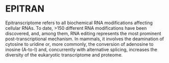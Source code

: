 # EPITRAN
Epitranscriptome refers to all biochemical RNA modifications affecting cellular RNAs. To date, >150 different RNA modifications have been discovered, and,
among them, RNA editing represents the most prominent post-transcriptional mechanism. In mammals, it involves the deamination of cytosine to uridine or, more commonly, the conversion of adenosine to inosine (A-to-I) and, concurrently with alternative splicing, increases the diversity of the
eukaryotic transcriptome and proteome.
